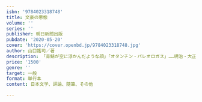 ```yaml
---
isbn: '9784023318748'
title: 文豪の悪態
volume: ''
series: ''
publisher: 朝日新聞出版
pubdate: '2020-05-20'
cover: 'https://cover.openbd.jp/9784023318748.jpg'
author: 山口謠司／著
description: 「青鯖が空に浮かんだような顔」「オタンチン・パレオロガス」……明治・大正・昭和に活躍した文豪が放った皮肉・罵倒の語彙とは。文
price: '1500'
genre: ''
target: 一般
format: 単行本
content: 日本文学、評論、随筆、その他

---
```

